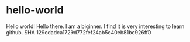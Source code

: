 # hello-world
Hello world!
Hello there. I am a biginner. I find it is very interesting to learn github.
SHA 129cdadca1729d772fef24ab5e40eb81bc926ff0
